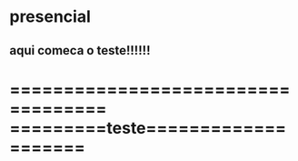# presencial

## aqui comeca o teste!!!!!!

===================================
=========teste====================
===================================